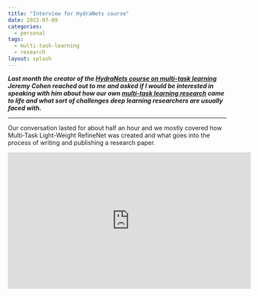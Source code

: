 ```yaml
---
title: "Interview for HydraNets course"
date: 2022-07-09
categories:
  - personal
tags:
  - multi-task-learning
  - research
layout: splash
---
```


***Last month the creator of the [HydraNets course on multi-task learning](https://courses.thinkautonomous.ai/hydranets) Jeremy Cohen reached out to me and asked if I would be interested in speaking with him about how our own [multi-task learning research](https://drsleep.github.io/technical/Real-Time-Joint-Segmentation-Depth-and-Surface-Normals-Estimation/) came to life and what sort of challenges deep learning researchers are usually faced with.***

---

Our conversation lasted for about half an hour and we mostly covered how Multi-Task Light-Weight RefineNet was created and what goes into the process of writing and publishing a research paper.


<iframe width="560" height="315" src="https://www.youtube.com/embed/-JAAp4RqV4E" title="YouTube video player" frameborder="0" allow="accelerometer; autoplay; clipboard-write; encrypted-media; gyroscope; picture-in-picture" allowfullscreen></iframe>